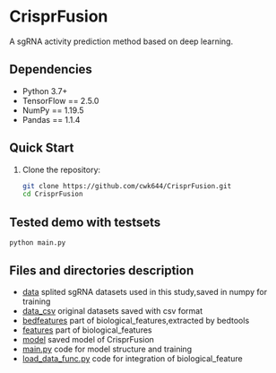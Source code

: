 # CrisprFusion
A sgRNA activity prediction method based on deep learning.

## Dependencies
- Python 3.7+
- TensorFlow == 2.5.0
- NumPy == 1.19.5
- Pandas == 1.1.4

## Quick Start
1. Clone the repository:
   ```bash
   git clone https://github.com/cwk644/CrisprFusion.git
   cd CrisprFusion

## Tested demo with testsets
`python main.py`

## Files and directories description
+ [data](https://github.com/cwk644/CrisprFusion/tree/main/data) splited sgRNA datasets used in this study,saved in numpy for training
+ [data_csv](https://github.com/cwk644/CrisprFusion/tree/main/Datasets) original datasets saved with csv format
+ [bedfeatures](https://github.com/cwk644/CrisprFusion/tree/main/bedfeatures) part of biological_features,extracted by bedtools
+ [features](https://github.com/cwk644/CrisprFusion/tree/main/features) part of biological_features
+ [model](https://github.com/cwk644/CrisprFusion/tree/main/model) saved model of CrisprFusion
+ [main.py](https://github.com/cwk644/CrisprFusion/tree/main/main.py) code for model structure and training
+ [load_data_func.py](https://github.com/cwk644/CrisprFusion/tree/main/load_data_func.py) code for integration of biological_feature

  


